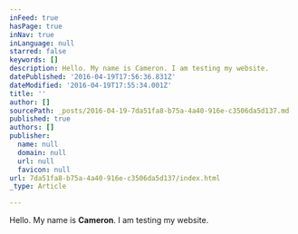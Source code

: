 ```yaml
---
inFeed: true
hasPage: true
inNav: true
inLanguage: null
starred: false
keywords: []
description: Hello. My name is Cameron. I am testing my website.
datePublished: '2016-04-19T17:56:36.831Z'
dateModified: '2016-04-19T17:55:34.001Z'
title: ''
author: []
sourcePath: _posts/2016-04-19-7da51fa8-b75a-4a40-916e-c3506da5d137.md
published: true
authors: []
publisher:
  name: null
  domain: null
  url: null
  favicon: null
url: 7da51fa8-b75a-4a40-916e-c3506da5d137/index.html
_type: Article

---
```

Hello. My name is **Cameron**. I am testing my website.